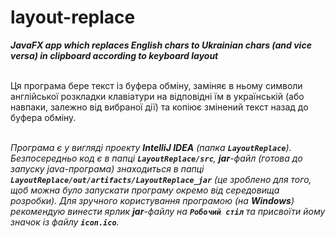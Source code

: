 # layout-replace
__*JavaFX app which replaces English chars to Ukrainian chars (and vice versa) in clipboard according to keyboard layout*__<br /><br />


Ця програма бере текст із буфера обміну, заміняє в ньому символи англійської розкладки клавіатури на відповідні їм в українській (або навпаки, залежно від вибраної дії) та копіює змінений текст назад до буфера обміну.<br /><br />


*Програма є у вигляді проекту __IntelliJ IDEA__ (папка __`LayoutReplace`__). Безпосередньо код є в папці __`LayoutReplace/src`__, __jar__-файл (готова до запуску java-програма) знаходиться в папці __`LayoutReplace/out/artifacts/LayoutReplace_jar`__ (це зроблено для того, щоб можна було запускати програму окремо від середовища розробки). Для зручного користування програмою (на __Windows__) рекомендую винести ярлик __jar__-файлу на __`Робочий стіл`__ та присвоїти йому значок із файлу __`icon.ico`__.*
